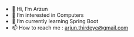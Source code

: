 - 👋 Hi, I’m Arzun
- 👀 I’m interested in Computers
- 🌱 I’m currently learning Spring Boot
- 📫 How to reach me : arjun.thirdeye@gmail.com
<!--- 💞️ I’m looking to collaborate on ... -->


<!---
ag3rdeye/ag3rdeye is a ✨ special ✨ repository because its `README.md` (this file) appears on your GitHub profile.
You can click the Preview link to take a look at your changes.
--->
